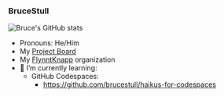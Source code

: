 ### BruceStull

![Bruce's GitHub stats](https://github-readme-stats.vercel.app/api?username=brucestull&theme=vue&show_icons=true)

- Pronouns: He/Him
- My [Project Board](https://github.com/users/brucestull/projects/6/)
- My [FlynntKnapp](https://github.com/FlynntKnapp/) organization
- 🌱 I’m currently learning:
    - GitHub Codespaces:
        - <https://github.com/brucestull/haikus-for-codespaces>

<!--
**brucestull/brucestull** is a ✨ _special_ ✨ repository because its `README.md` (this file) appears on your GitHub profile.

Here are some ideas to get you started:

- 🔭 I’m currently working on ...
- 👯 I’m looking to collaborate on ...
- 🤔 I’m looking for help with ...
- 💬 Ask me about ...
- 📫 How to reach me: ...
- ⚡ Fun fact: ...
-->
